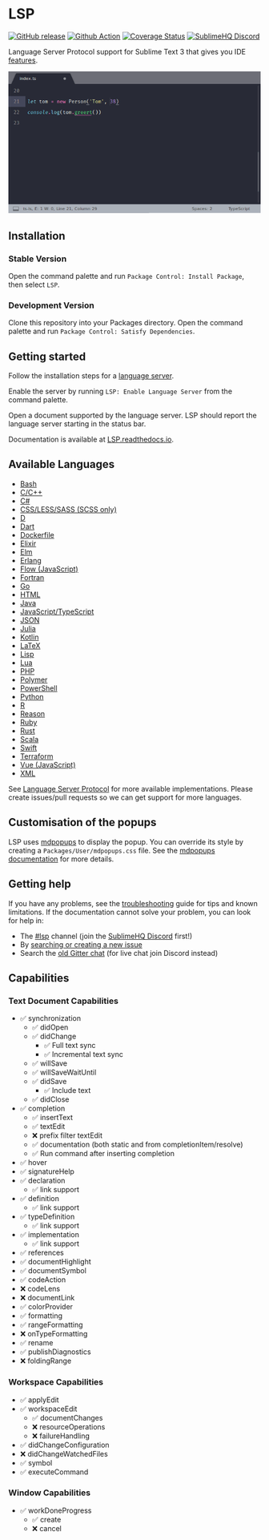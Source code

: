 # LSP

[![GitHub release](https://img.shields.io/github/release/sublimelsp/LSP.svg)](https://github.com/sublimelsp/LSP/releases)
[![Github Action](https://github.com/sublimelsp/LSP/workflows/main/badge.svg?branch=master)](https://github.com/sublimelsp/LSP/actions)
[![Coverage Status](https://codecov.io/github/sublimelsp/LSP/branch/master/graph/badge.svg)](https://codecov.io/gh/sublimelsp/LSP/tree/master/plugin)
[![SublimeHQ Discord](https://img.shields.io/discord/280102180189634562?label=SublimeHQ%20Discord&logo=discord&style=flat-square)](#chat)

Language Server Protocol support for Sublime Text 3 that gives you IDE [features](https://lsp.readthedocs.io/en/latest/features/).

![diagnostics screen-shot](docs/images/showcase.gif "TypeScript Server Example")

## Installation

### Stable Version

Open the command palette and run `Package Control: Install Package`, then select `LSP`.

### Development Version

Clone this repository into your Packages directory. Open the command palette and run `Package Control: Satisfy Dependencies`.

## Getting started

Follow the installation steps for a <a href="#available_languages">language server</a>.

Enable the server by running `LSP: Enable Language Server` from the command palette.

Open a document supported by the language server. LSP should report the language server starting in the status bar.

Documentation is available at [LSP.readthedocs.io](https://LSP.readthedocs.io).

## Available Languages<a name="available_languages"></a>

* [Bash](https://lsp.readthedocs.io/en/latest/#bash)
* [C/C++](https://lsp.readthedocs.io/en/latest/cplusplus/)
* [C#](https://lsp.readthedocs.io/en/latest/#csharp)
* [CSS/LESS/SASS (SCSS only)](https://lsp.readthedocs.io/en/latest/#css)
* [D](https://lsp.readthedocs.io/en/latest/#d)
* [Dart](https://lsp.readthedocs.io/en/latest/#dart)
* [Dockerfile](https://lsp.readthedocs.io/en/latest/#dockerfile)
* [Elixir](https://lsp.readthedocs.io/en/latest/#elixir)
* [Elm](https://lsp.readthedocs.io/en/latest/#elm)
* [Erlang](https://lsp.readthedocs.io/en/latest/#erlang)
* [Flow (JavaScript)](https://lsp.readthedocs.io/en/latest/#flow)
* [Fortran](https://lsp.readthedocs.io/en/latest/#fortran)
* [Go](https://lsp.readthedocs.io/en/latest/#go)
* [HTML](https://lsp.readthedocs.io/en/latest/#html)
* [Java](https://lsp.readthedocs.io/en/latest/#java)
* [JavaScript/TypeScript](https://lsp.readthedocs.io/en/latest/#typescript)
* [JSON](https://lsp.readthedocs.io/en/latest/#json)
* [Julia](https://lsp.readthedocs.io/en/latest/#julia)
* [Kotlin](https://lsp.readthedocs.io/en/latest/#kotlin)
* [LaTeX](https://lsp.readthedocs.io/en/latest/#latex)
* [Lisp](https://lsp.readthedocs.io/en/latest/#lisp)
* [Lua](https://lsp.readthedocs.io/en/latest/#lua)
* [PHP](https://lsp.readthedocs.io/en/latest/#php)
* [Polymer](https://lsp.readthedocs.io/en/latest/#polymer)
* [PowerShell](https://lsp.readthedocs.io/en/latest/#powershell)
* [Python](https://lsp.readthedocs.io/en/latest/#python)
* [R](https://lsp.readthedocs.io/en/latest/#r)
* [Reason](https://lsp.readthedocs.io/en/latest/#reason)
* [Ruby](https://lsp.readthedocs.io/en/latest/#ruby)
* [Rust](https://lsp.readthedocs.io/en/latest/#rust)
* [Scala](https://lsp.readthedocs.io/en/latest/#scala)
* [Swift](https://lsp.readthedocs.io/en/latest/#swift)
* [Terraform](https://lsp.readthedocs.io/en/latest/#terraform)
* [Vue (JavaScript)](https://lsp.readthedocs.io/en/latest/#vue)
* [XML](https://lsp.readthedocs.io/en/latest/#xml)

See [Language Server Protocol](https://microsoft.github.io/language-server-protocol/implementors/servers/) for more available implementations. Please create issues/pull requests so we can get support for more languages.

## Customisation of the popups

LSP uses [mdpopups](https://github.com/facelessuser/sublime-markdown-popups) to display the popup. You can override its style by creating a `Packages/User/mdpopups.css` file. See the [mdpopups documentation](http://facelessuser.github.io/sublime-markdown-popups/) for more details.

## Getting help

If you have any problems, see the [troubleshooting](https://lsp.readthedocs.io/en/latest/troubleshooting/) guide for tips and known limitations. If the documentation cannot solve your problem, you can look for help in:
<a name="chat"></a>

* The [#lsp](https://discordapp.com/channels/280102180189634562/645268178397560865) channel (join the [SublimeHQ Discord](https://discord.gg/TZ5WN8t) first!)
* By [searching or creating a new issue](https://github.com/sublimelsp/LSP/issues)
* Search the [old Gitter chat](https://gitter.im/tomv564) (for live chat join Discord instead)

## Capabilities

### Text Document Capabilities

- ✅ synchronization
  - ✅ didOpen
  - ✅ didChange
    - ✅ Full text sync
    - ✅ Incremental text sync
  - ✅ willSave
  - ✅ willSaveWaitUntil
  - ✅ didSave
    - ✅ Include text
  - ✅ didClose
- ✅ completion
  - ✅ insertText
  - ✅ textEdit
  - ❌ prefix filter textEdit
  - ✅ documentation (both static and from completionItem/resolve)
  - ✅ Run command after inserting completion
- ✅ hover
- ✅ signatureHelp
- ✅ declaration
  - ✅ link support
- ✅ definition
  - ✅ link support
- ✅ typeDefinition
  - ✅ link support
- ✅ implementation
  - ✅ link support
- ✅ references
- ✅ documentHighlight
- ✅ documentSymbol
- ✅ codeAction
- ❌ codeLens
- ❌ documentLink
- ✅ colorProvider
- ✅ formatting
- ✅ rangeFormatting
- ❌ onTypeFormatting
- ✅ rename
- ✅ publishDiagnostics
- ❌ foldingRange

### Workspace Capabilities

- ✅ applyEdit
- ✅ workspaceEdit
  - ✅ documentChanges
  - ❌ resourceOperations
  - ❌ failureHandling
- ✅ didChangeConfiguration
- ❌ didChangeWatchedFiles
- ✅ symbol
- ✅ executeCommand

### Window Capabilities

- ✅ workDoneProgress
  - ✅ create
  - ❌ cancel
